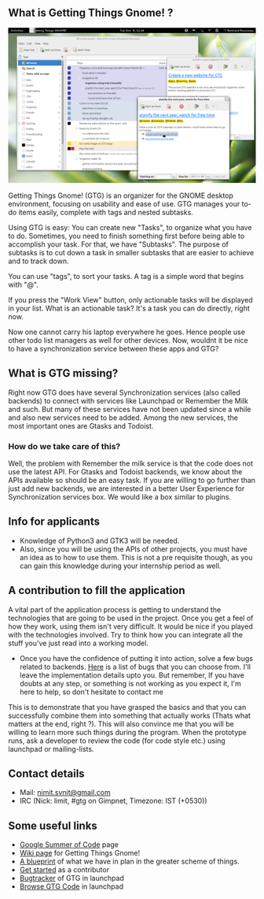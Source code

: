 ## What is Getting Things Gnome! ?

![gtg-0.3-browser-tasks-bgcolor-desc-1024x640.png](gtg-0.3-browser-tasks-bgcolor-desc-1024x640.png)

Getting Things Gnome! (GTG) is an organizer for the GNOME desktop
environment, focusing on usability and ease of use. GTG manages your
to-do items easily, complete with tags and nested subtasks.

Using GTG is easy: You can create new "Tasks", to organize what you have
to do. Sometimes, you need to finish something first before being able
to accomplish your task. For that, we have "Subtasks". The purpose of
subtasks is to cut down a task in smaller subtasks that are easier to
achieve and to track down.

You can use "tags", to sort your tasks. A tag is a simple word that
begins with "@".

If you press the "Work View" button, only actionable tasks will be
displayed in your list. What is an actionable task? It's a task you can
do directly, right now.

Now one cannot carry his laptop everywhere he goes. Hence people use
other todo list managers as well for other devices. Now, wouldnt it be
nice to have a synchronization service between these apps and GTG?

## What is GTG missing?

Right now GTG does have several Synchronization services (also called
backends) to connect with services like Launchpad or Remember the Milk
and such. But many of these services have not been updated since a while
and also new services need to be added. Among the new services, the most
important ones are Gtasks and Todoist.

### How do we take care of this?

Well, the problem with Remember the milk service is that the code does
not use the latest API. For Gtasks and Todoist backends, we know about
the APIs available so should be an easy task. If you are willing to go
further than just add new backends, we are interested in a better User
Experience for Synchronization services box. We would like a box similar
to plugins.

## Info for applicants

- Knowledge of Python3 and GTK3 will be needed.
- Also, since you will be using the APIs of other projects, you must
  have an idea as to how to use them. This is not a pre requisite
  though, as you can gain this knowledge during your internship period
  as well.

## A contribution to fill the application

A vital part of the application process is getting to understand the
technologies that are going to be used in the project. Once you get a
feel of how they work, using them isn't very difficult. It would be nice
if you played with the technologies involved. Try to think how you can
integrate all the stuff you've just read into a working model.

- Once you have the confidence of putting it into action, solve a few
  bugs related to backends.
  [Here](https://bugs.launchpad.net/gtg/+bugs?field.tag=backends) is a
  list of bugs that you can choose from. I'll leave the implementation
  details upto you. But remember, If you have doubts at any step, or
  something is not working as you expect it, I'm here to help, so
  don't hesitate to contact me

This is to demonstrate that you have grasped the basics and that you can
successfully combine them into something that actually works (Thats what
matters at the end, right ?). This will also convince me that you will
be willing to learn more such things during the program. When the
prototype runs, ask a developer to review the code (for code style etc.)
using launchpad or mailing-lists.

## Contact details

- Mail: <nimit.svnit@gmail.com>
- IRC (Nick: limit, #gtg on Gimpnet, Timezone: IST (+0530))

## Some useful links

- [Google Summer of Code](http://google-melange.com/) page
- [Wiki page](https://wiki.gnome.org/Apps/GTG/) for Getting Things Gnome!
- [A blueprint](../../pre2020/blueprints/backends) of what we have in plan in the greater scheme of things.
- [Get started](https://wiki.gnome.org/Apps/gtg/contributing) as a contributor
- [Bugtracker](https://bugs.launchpad.net/gtg/) of GTG in launchpad
- [Browse GTG Code](https://code.launchpad.net/~gtg/gtg/trunk) in launchpad

